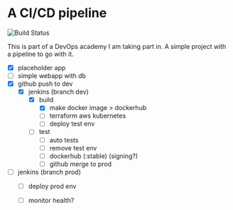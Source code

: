 # A CI/CD pipeline
![Build Status](https://jenkins-gl.bluecom.dev/buildStatus/icon?job=final-project%2Fdev)

This is part of a DevOps academy I am taking part in. A simple project with a pipeline to go with it.

- [x] placeholder app
- [ ] simple webapp with db
- [x] github push to dev
  - [x] jenkins (branch dev)
    - [x] build
      - [x] make docker image > dockerhub
      - [ ] terraform aws kubernetes
      - [ ] deploy test env
    - [ ] test
      - [ ] auto tests
      - [ ] remove test env
      - [ ] dockerhub (:stable) (signing?)
      - [ ] github merge to prod
- [ ] jenkins (branch prod)
  - [ ] deploy prod env
  - [ ] monitor health?


